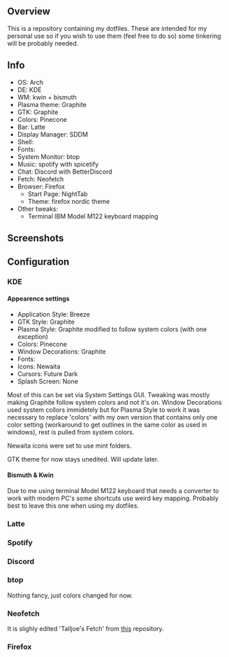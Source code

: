 ## Overview

This is a repository containing my dotfiles. These are intended for my personal use so if you wish to use them (feel free to do so) some tinkering will be probably needed.

## Info

- OS: Arch
- DE: KDE
- WM: kwin + bismuth
- Plasma theme: Graphite
- GTK: Graphite
- Colors: Pinecone
- Bar: Latte
- Display Manager: SDDM
- Shell:
- Fonts: 
- System Monitor: btop
- Music: spotify with spicetify
- Chat: Discord with BetterDiscord
- Fetch: Neofetch
- Browser: Firefox
  - Start Page: NightTab
  - Theme: firefox nordic theme
- Other tweaks:
  - Terminal IBM Model M122 keyboard mapping

## Screenshots

## Configuration

### KDE

#### Appearence settings

- Application Style: Breeze
- GTK Style: Graphite
- Plasma Style: Graphite modified to follow system colors (with one exception)
- Colors: Pinecone
- Window Decorations: Graphite
- Fonts:
- Icons: Newaita
- Cursors: Future Dark
- Splash Screen: None

Most of this can be set via System Settings GUI. Tweaking was mostly making Graphite follow system colors and not it's on. Window Decorations used system collors immidetely but for Plasma Style to work it was necessary to replace 'colors' with my own version that contains only one color setting (workaround to get outlines in the same color as used in windows), rest is pulled from system colors.

Newaita icons were set to use mint folders.

GTK theme for now stays unedited. Will update later.

#### Bismuth & Kwin

Due to me using terminal Model M122 keyboard that needs a converter to work with modern PC's some shortcuts use weird key mapping. Probably best to leave this one when using my dotfiles.

### Latte

### Spotify

### Discord

### btop

Nothing fancy, just colors changed for now.

### Neofetch
It is slighly edited 'Talljoe's Fetch' from [this](https://github.com/chick2d/neofetch-themes/) repository.

### Firefox

